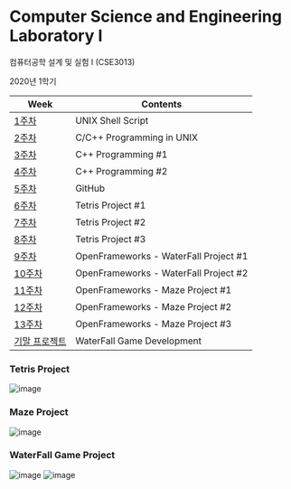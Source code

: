 # Computer Science and Engineering Laboratory I
컴퓨터공학 설계 및 실험 I (CSE3013)

2020년 1학기

| Week                              | Contents                              |
| --------------------------------- | ------------------------------------- |
| [1주차](/01주차)                  | UNIX Shell Script                     |
| [2주차](/02주차)                  | C/C++ Programming in UNIX             |
| [3주차](/03주차)                  | C++ Programming #1                    |
| [4주차](/04주차)                  | C++ Programming #2                    |
| [5주차](/05주차)                  | GitHub                                |
| [6주차](/06주차)                  | Tetris Project #1                     |
| [7주차](/07주차)                  | Tetris Project #2                     |
| [8주차](/08주차)                  | Tetris Project #3                     |
| [9주차](/09주차)                  | OpenFrameworks - WaterFall Project #1 |
| [10주차](/10주차)                 | OpenFrameworks - WaterFall Project #2 |
| [11주차](/11주차)                 | OpenFrameworks - Maze Project #1      |
| [12주차](/12주차)                 | OpenFrameworks - Maze Project #2      |
| [13주차](/13주차)                 | OpenFrameworks - Maze Project #3      |
| [기말 프로젝트](/기말%20프로젝트) | WaterFall Game Development            |

### Tetris Project
![image](https://user-images.githubusercontent.com/48401272/103133967-f5828880-46f0-11eb-83aa-6f87338c92e4.png)

### Maze Project
![image](https://user-images.githubusercontent.com/48401272/103134008-43978c00-46f1-11eb-98f5-b455faa81866.png)

### WaterFall Game Project
![image](https://user-images.githubusercontent.com/48401272/103134036-6a55c280-46f1-11eb-8257-4755259bd015.png)
![image](https://user-images.githubusercontent.com/48401272/103134040-72adfd80-46f1-11eb-8a6c-49a2ee842fae.png)
